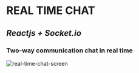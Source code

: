 # REAL TIME CHAT
## _Reactjs + Socket.io_
### Two-way communication chat in real time
![real-time-chat-screen](https://user-images.githubusercontent.com/96445737/206873212-042eb353-a875-42b2-adca-bd87a0919921.png)

